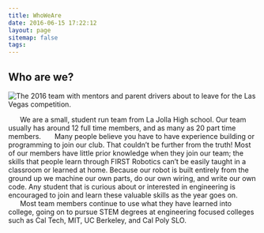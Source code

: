 ```yaml
---
title: WhoWeAre
date: 2016-06-15 17:22:12
layout: page
sitemap: false
tags:
---
```


Who are we?
-------

![The 2016 team with mentors and parent drivers about to leave for the Las Vegas competition.][TeamPhoto]

&nbsp;&nbsp;&nbsp;&nbsp;&nbsp;&nbsp;We are a small, student run team from La Jolla High school. Our team usually has around 12 full time members, and as many as 20 part time members.
&nbsp;&nbsp;&nbsp;&nbsp;&nbsp;&nbsp;Many people believe you have to have experience building or programming to join our club. That couldn’t be further from the truth! Most of our members have little prior knowledge when they join our team; the skills that people learn through FIRST Robotics can’t be easily taught in a classroom or learned at home. Because our robot is built entirely from the ground up we machine our own parts, do our own wiring, and write our own code. Any student that is curious about or interested in engineering is encouraged to join and learn these valuable skills as the year goes on.
&nbsp;&nbsp;&nbsp;&nbsp;&nbsp;&nbsp;Most team members continue to use what they have learned  into college, going on to pursue STEM degrees at engineering focused colleges such as Cal Tech, MIT, UC Berkeley, and Cal Poly SLO.



[TeamPhoto]: /first/images/TeamPhoto.jpg "Team from 2015"
